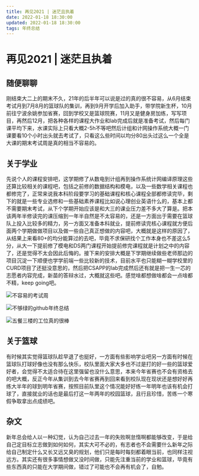 ```yaml
---
title: 再见2021 | 迷茫且执着
date: 2022-01-18 18:30:00
updated: 2022-01-18 18:30:00
tags: 年终总结
---
```


# 再见2021 | 迷茫且执着

## 随便聊聊

​		刚结束大二上的期末不久，21年的后半年可以说是过的真的很不容易，从6月结束考试月到7月8月的篮球队的集训，再到9月开学后加入助手，带学院新生杯，10月前往宁波余姚参加省赛，回到学校又是篮球院赛，11月又是健身房加练，写写项目，再然后12月，把各种各样的课程大作业和lab完成后就是准备考试，然后每门课平均下来，水课实际上只看大概2-5h不等吧然后计组和计网操作系统大概一门课要看10个小时出头就去考试了，只看这么些时间以均分80出头过这么一个全是大课的期末考试周是真的相当不容易的。

## 关于学业

​		先说个人的课程安排吧，这学期修了从数电到计组再到操作系统计网编译原理这些还算比较相关的课程吧，包括之前修的数据结构和模电，以及一些数学相关课程也都修完了，正常来说我本科阶段要学习的基础课程和核心课程全部都修读完毕，剩下的就是一些专业选修和一些基础素养课程比如说心理创业英语什么的，基本上都不需要期末考试，从下个学期开始应该是和大三的课业压力差不多大了算是。把本该两年半修读完的课压缩到一年半自然是不太容易的，还是一方面出于需要在篮球队上投入比较多的精力，另一方面又准备本科就业，提前修读完核心课程就方便后面两个学期做做项目以及做一些自己真正想做的内容吧，大概就是这样的原因了，从结果上来看80+的均分能算过的去吧，毕竟不求保研找个工作本身也不差这么5分，从大一下提前修了模电和DS两门课程开始提前修完课程就是计划之中的内容了，还是觉得不太会因此后悔的。接下来的安排大概是下学期继续做些老师那边的项目沉淀一下顺便也学学前端一些比较新的技术，目前水平也只能糊一糊学校里的CURD项目了还挺没意思的，然后把CSAPP的lab完成然后还有就是把一生一芯的志愿者内容完成，新苗的答辩水过，大概就这些吧。感觉啥都想做啥都会一点啥都不精，keep going吧。

![不容易的考试周](https://ek1ng-typora.oss-cn-hangzhou.aliyuncs.com/img/image-20220118182600462.png)

![不够绿的github年终总结](https://ek1ng-typora.oss-cn-hangzhou.aliyuncs.com/img/image-20220118182633115.png)

![五餐三楼的工位真的很棒](https://ek1ng-typora.oss-cn-hangzhou.aliyuncs.com/img/image-20220118182706891.png)

## 关于篮球

​		有时候其实觉得篮球队趁早退了也挺好，一方面有些影响学业吧另一方面有时候在篮球队打球好像也没有那么快乐，校队里面大家大多也不过是打的好一些的篮球爱好者，会觉得不太适合待在这里强留也没什么意思，本来今年省赛也不会有资格去的吧大概，反正今年从集训到去今年省赛再到回来看到校队现在现状还是想好好再练大半年的球到明年省赛，按照目前队里这个情况能好好练一年明年也该有机会打球了，直接就业的话也是最后打这一年两年的校园篮球，且行且珍惜，苦练一个寒假争取拿出点成绩吧。

## 杂文

​		新年总会给人以一种幻觉，认为自己过去一年的失败啊怠惰啊都能够改变，于是给自己定目标立志做到如何如何，其实大可不必的，有志者也不会需要什么新年之际给自己制定什么又长又远又臭的规划，他们只是每时每刻都着眼当前，也同样注视远方。其实还有很多事情想做又没时间做，只能先注重当前的学业和篮球，毕竟有些东西真的只能在大学期间做，错过了可能也不会再有机会了，自勉。

